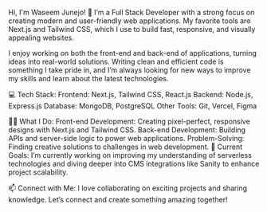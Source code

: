 Hi, I'm Waseem Junejo! 👋
I’m a Full Stack Developer with a strong focus on creating modern and user-friendly web applications. My favorite tools are Next.js and Tailwind CSS, which I use to build fast, responsive, and visually appealing websites.

I enjoy working on both the front-end and back-end of applications, turning ideas into real-world solutions. Writing clean and efficient code is something I take pride in, and I’m always looking for new ways to improve my skills and learn about the latest technologies.

💻 Tech Stack:
Frontend: Next.js, Tailwind CSS, React.js
Backend: Node.js, Express.js
Database: MongoDB, PostgreSQL
Other Tools: Git, Vercel, Figma

👨‍💻 What I Do:
Front-end Development: Creating pixel-perfect, responsive designs with Next.js and Tailwind CSS.
Back-end Development: Building APIs and server-side logic to power web applications.
Problem-Solving: Finding creative solutions to challenges in web development.
🌱 Current Goals:
I’m currently working on improving my understanding of serverless technologies and diving deeper into CMS integrations like Sanity to enhance project scalability.

📫 Connect with Me:
I love collaborating on exciting projects and sharing knowledge. Let’s connect and create something amazing together!





<!---
waseemali86/waseemali86 is a ✨ special ✨ repository because its `README.md` (this file) appears on your GitHub profile.
You can click the Preview link to take a look at your changes.
--->
